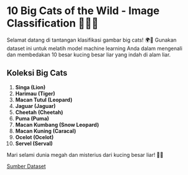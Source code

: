# 10 Big Cats of the Wild - Image Classification 🦁🐯🐆

Selamat datang di tantangan klasifikasi gambar big cats! 🌍📸 Gunakan dataset ini untuk melatih model machine learning Anda dalam mengenali dan membedakan 10 besar kucing besar liar yang indah di alam liar.

## Koleksi Big Cats
1. **Singa (Lion)**
2. **Harimau (Tiger)**
3. **Macan Tutul (Leopard)**
4. **Jaguar (Jaguar)**
5. **Cheetah (Cheetah)**
6. **Puma (Puma)**
7. **Macan Kumbang (Snow Leopard)**
8. **Macan Kuning (Caracal)**
9. **Ocelot (Ocelot)**
10. **Servel (Serval)**

Mari selami dunia megah dan misterius dari kucing besar liar! 🌿🐾

[Sumber Dataset](https://www.kaggle.com/datasets/gpiosenka/cats-in-the-wild-image-classification)
